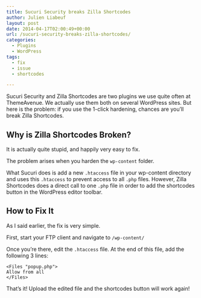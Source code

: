 ```yaml
---
title: Sucuri Security breaks Zilla Shortcodes
author: Julien Liabeuf
layout: post
date: 2014-04-17T02:00:49+00:00
url: /sucuri-security-breaks-zilla-shortcodes/
categories:
  - Plugins
  - WordPress
tags:
  - fix
  - issue
  - shortcodes

---
```

Sucuri Security and Zilla Shortcodes are two plugins we use quite often at ThemeAvenue. We actually use them both on several WordPress sites. But here is the problem: if you use the 1-click hardening, chances are you&#8217;ll break Zilla Shortcodes.

## Why is Zilla Shortcodes Broken?

It is actually quite stupid, and happily very easy to fix.

The problem arises when you harden the `wp-content` folder.

What Sucuri does is add a new `.htaccess` file in your wp-content directory and uses this `.htaccess` to prevent access to all `.php` files. However, Zilla Shortcodes does a direct call to one `.php` file in order to add the shortcodes button in the WordPress editor toolbar.

## How to Fix It

As I said earlier, the fix is very simple.

First, start your FTP client and navigate to `/wp-content/`

Once you&#8217;re there, edit the `.htaccess` file. At the end of this file, add the following 3 lines:

<pre><code class="lang-markup">&lt;Files "popup.php"&gt;
Allow from all
&lt;/Files&gt;</code></pre>

That&#8217;s it! Upload the edited file and the shortcodes button will work again!